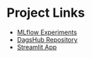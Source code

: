 # Project Links

- [MLflow Experiments](https://dagshub.com/varshinivatnala56/my-first-repo.mlflow/#/experiments/2?searchFilter=&orderByKey=attributes.start_time&orderByAsc=false&startTime=ALL&lifecycleFilter=Active&modelVersionFilter=All+Runs&datasetsFilter=W10%3D)
- [DagsHub Repository](https://dagshub.com/varshinivatnala56/my-first-repo)
- [Streamlit App](https://vveas503pythonproject.streamlit.app/)
